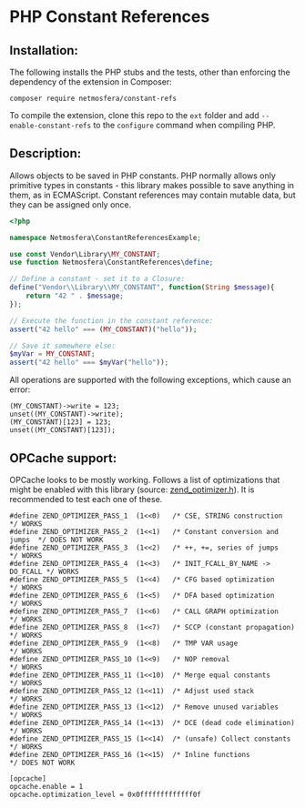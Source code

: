 # PHP Constant References

## Installation:

The following installs the PHP stubs and the tests, other than enforcing the dependency
of the extension in Composer:

```
composer require netmosfera/constant-refs
```

To compile the extension, clone this repo to the `ext` folder and add
`--enable-constant-refs` to the `configure` command when compiling PHP.

## Description:

Allows objects to be saved in PHP constants. PHP normally allows only primitive types
in constants - this library makes possible to save anything in them, as in ECMAScript.
Constant references may contain mutable data, but they can be assigned only once.

```php
<?php

namespace Netmosfera\ConstantReferencesExample;

use const Vendor\Library\MY_CONSTANT;
use function Netmosfera\ConstantReferences\define;

// Define a constant - set it to a Closure:
define("Vendor\\Library\\MY_CONSTANT", function(String $message){
    return "42 " . $message;
});

// Execute the function in the constant reference:
assert("42 hello" === (MY_CONSTANT)("hello"));

// Save it somewhere else:
$myVar = MY_CONSTANT;
assert("42 hello" === $myVar("hello"));
```

All operations are supported with the following exceptions, which cause an error:

```
(MY_CONSTANT)->write = 123;
unset((MY_CONSTANT)->write);
(MY_CONSTANT)[123] = 123;
unset((MY_CONSTANT)[123]);
```

## OPCache support:

OPCache looks to be mostly working. Follows a list of optimizations that might be enabled
with this library (source:
[zend_optimizer.h](https://lxr.room11.org/xref/php-src%40master/ext/opcache/Optimizer/zend_optimizer.h)).
It is recommended to test each one of these.

```
#define ZEND_OPTIMIZER_PASS_1  (1<<0)   /* CSE, STRING construction       */ WORKS
#define ZEND_OPTIMIZER_PASS_2  (1<<1)   /* Constant conversion and jumps  */ DOES NOT WORK
#define ZEND_OPTIMIZER_PASS_3  (1<<2)   /* ++, +=, series of jumps        */ WORKS
#define ZEND_OPTIMIZER_PASS_4  (1<<3)   /* INIT_FCALL_BY_NAME -> DO_FCALL */ WORKS
#define ZEND_OPTIMIZER_PASS_5  (1<<4)   /* CFG based optimization         */ WORKS
#define ZEND_OPTIMIZER_PASS_6  (1<<5)   /* DFA based optimization         */ WORKS
#define ZEND_OPTIMIZER_PASS_7  (1<<6)   /* CALL GRAPH optimization        */ WORKS
#define ZEND_OPTIMIZER_PASS_8  (1<<7)   /* SCCP (constant propagation)    */ WORKS
#define ZEND_OPTIMIZER_PASS_9  (1<<8)   /* TMP VAR usage                  */ WORKS
#define ZEND_OPTIMIZER_PASS_10 (1<<9)   /* NOP removal                    */ WORKS
#define ZEND_OPTIMIZER_PASS_11 (1<<10)  /* Merge equal constants          */ WORKS
#define ZEND_OPTIMIZER_PASS_12 (1<<11)  /* Adjust used stack              */ WORKS
#define ZEND_OPTIMIZER_PASS_13 (1<<12)  /* Remove unused variables        */ WORKS
#define ZEND_OPTIMIZER_PASS_14 (1<<13)  /* DCE (dead code elimination)    */ WORKS
#define ZEND_OPTIMIZER_PASS_15 (1<<14)  /* (unsafe) Collect constants     */ WORKS
#define ZEND_OPTIMIZER_PASS_16 (1<<15)  /* Inline functions               */ DOES NOT WORK
```

```
[opcache]
opcache.enable = 1
opcache.optimization_level = 0x0fffffffffffff0f
```
